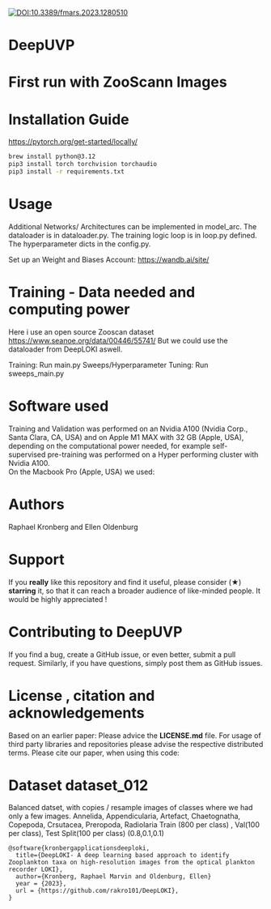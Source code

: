 [![DOI:10.3389/fmars.2023.1280510](http://img.shields.io/badge/DOI-<10.3389/fmars.2023.1280510>-<#00000>.svg)](https://doi.org/10.3389/fmars.2023.1280510)

# DeepUVP
# First run with ZooScann Images

# Installation Guide
https://pytorch.org/get-started/locally/

```sh
brew install python@3.12
pip3 install torch torchvision torchaudio
pip3 install -r requirements.txt
```

# Usage
Additional Networks/ Architectures can be implemented in model_arc.
The dataloader is in dataloader.py.
The training logic loop is in loop.py defined.
The hyperparameter dicts in the config.py.

Set up an Weight and Biases Account: https://wandb.ai/site/

# Training - Data needed and computing power
Here i use an open source Zooscan dataset https://www.seanoe.org/data/00446/55741/
But we could use the dataloader from DeepLOKI aswell.

Training: Run main.py
Sweeps/Hyperparameter Tuning:  Run sweeps_main.py

# Software used
Training and Validation was performed on an Nvidia A$100$ (Nvidia Corp., Santa Clara, CA, USA) and on Apple M1 MAX with 32 GB (Apple, USA), depending on the computational power needed, for example self-supervised pre-training was performed on a Hyper performing cluster with Nvidia A$100$. <br>
On the Macbook Pro (Apple, USA) we used:<br>

# Authors
Raphael Kronberg and Ellen Oldenburg

# Support 
If you **really** like this repository and find it useful, please consider (★) **starring** it, so that it can reach a broader audience of like-minded people. It would be highly appreciated !

# Contributing to DeepUVP
If you find a bug, create a GitHub issue, or even better, submit a pull request. Similarly, if you have questions, simply post them as GitHub issues. 


# License , citation and acknowledgements
Based on an earlier paper:
Please advice the **LICENSE.md** file. For usage of third party libraries and repositories please advise the respective distributed terms. Please cite our paper, when using this code:

# Dataset dataset_012
Balanced datset, with copies / resample images of classes where we had only a few images.
Annelida, Appendicularia, Artefact, Chaetognatha, Copepoda, Crsutacea, Preropoda, Radiolaria
Train (800 per class) , Val(100 per class), Test Split(100 per class)
(0.8,0.1,0.1)

```
@software{kronbergapplicationsdeeploki,
  title={DeepLOKI- A deep learning based approach to identify Zooplankton taxa on high-resolution images from the optical plankton recorder LOKI},
  author={Kronberg, Raphael Marvin and Oldenburg, Ellen}
  year = {2023},
  url = {https://github.com/rakro101/DeepLOKI},
}
```
